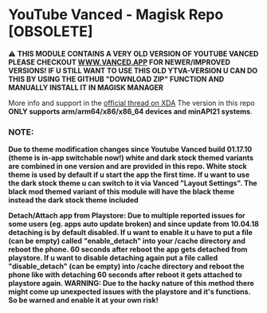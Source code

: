# YouTube Vanced - Magisk Repo [OBSOLETE]

:warning: **THIS MODULE CONTAINS A VERY OLD VERSION OF YOUTUBE VANCED PLEASE CHECKOUT [WWW.VANCED.APP](WWW.VANCED.APP) FOR NEWER/IMPROVED VERSIONS!
IF U STILL WANT TO USE THIS OLD YTVA-VERSION U CAN DO THIS BY USING THE GITHUB "DOWNLOAD ZIP" FUNCTION AND MANUALLY INSTALL IT IN MAGISK MANAGER**

More info and support in the [official thread on XDA](https://forum.xda-developers.com/android/apps-games/app-youtube-vanced-edition-t3758757)
The version in this repo **ONLY supports arm/arm64/x86/x86_64 devices and minAPI21 systems**.

### NOTE:
**Due to theme modification changes since Youtube Vanced build 01.17.10 (theme is in-app switchable now!) white and dark stock themed variants are combined in one version and are provided in this repo.
White stock theme is used by default if u start the app the first time. If u want to use the dark stock theme u can switch to it via Vanced "Layout Settings". The black mod themed variant of
this module will have the black theme instead the dark stock theme included**

**Detach/Attach app from Playstore:
Due to multiple reported issues for some users (eg. apps auto update broken) and since update from 10.04.18 detaching is by default disabled. If u want to enable it u have to put a file (can be empty) called "enable_detach"
into your /cache directory and reboot the phone. 60 seconds after reboot the app gets detached from playstore. If u want to disable detaching again put a file called "disable_detach" (can be empty) into /cache directory and
reboot the phone like with detaching 60 seconds after reboot it gets attached to playstore again.
WARNING: Due to the hacky nature of this method there might come up unexpected issues with the playstore and it's functions. So be warned and enable it at your own risk!**
